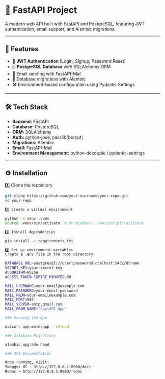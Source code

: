 # 🚀 FastAPI Project

A modern web API built with [FastAPI](https://fastapi.tiangolo.com/) and PostgreSQL, featuring JWT authentication, email support, and Alembic migrations.

---

## 📌 Features
- 🔐 **JWT Authentication** (Login, Signup, Password Reset)
- 🗄 **PostgreSQL Database** with SQLAlchemy ORM
- 📧 Email sending with FastAPI-Mail
- 📜 Database migrations with Alembic
- 🛠 Environment-based configuration using Pydantic Settings

---

## 🛠 Tech Stack
- **Backend:** FastAPI
- **Database:** PostgreSQL
- **ORM:** SQLAlchemy
- **Auth:** python-jose, passlib[bcrypt]
- **Migrations:** Alembic
- **Email:** FastAPI-Mail
- **Environment Management:** python-decouple / pydantic-settings

---

## ⚙️ Installation

 1️⃣ Clone the repository
```bash
git clone https://github.com/your-username/your-repo.git
cd your-repo

2️⃣ Create a virtual environment

python -m venv .venv
source .venv/bin/activate  # On Windows: .venv\Scripts\activate

3️⃣ Install dependencies

pip install -r requirements.txt

4️⃣ Set up environment variables
Create a .env file in the root directory:

DATABASE_URL=postgresql://user:password@localhost:5432/dbname
SECRET_KEY=your-secret-key
ALGORITHM=HS256
ACCESS_TOKEN_EXPIRE_MINUTES=30

MAIL_USERNAME=your-email@example.com
MAIL_PASSWORD=your-email-password
MAIL_FROM=your-email@example.com
MAIL_PORT=587
MAIL_SERVER=smtp.gmail.com
MAIL_FROM_NAME="FastAPI App"

### Running the App

uvicorn app.main:app --reload

### Database Migrations

alembic upgrade head

### API Documentation

Once running, visit:
Swagger UI → http://127.0.0.1:8000/docs
ReDoc → http://127.0.0.1:8000/redoc
